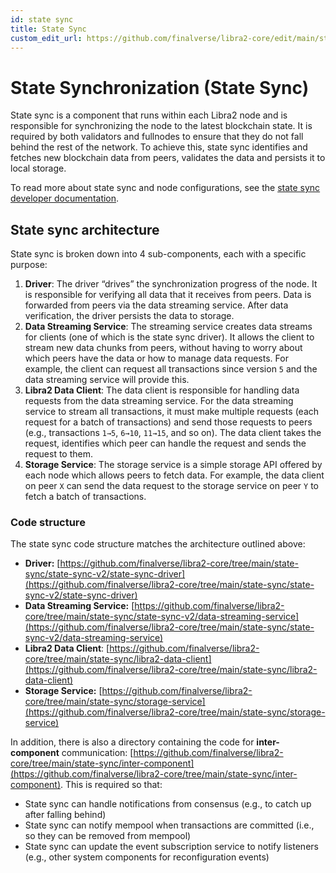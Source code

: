```yaml
---
id: state sync
title: State Sync
custom_edit_url: https://github.com/finalverse/libra2-core/edit/main/state-sync/README.md
---
```


# State Synchronization (State Sync)

State sync is a component that runs within each Libra2 node and is responsible
for synchronizing the node to the latest blockchain state. It is required by
both validators and fullnodes to ensure that they do not fall behind the rest
of the network. To achieve this, state sync identifies and fetches new
blockchain data from peers, validates the data and persists it to local
storage.

To read more about state sync and node configurations, see the [state sync developer documentation](https://dev.libra2.org/guides/state-sync/).

## State sync architecture

State sync is broken down into 4 sub-components, each with a specific purpose:

1. **Driver**: The driver “drives” the synchronization progress of the node.
It is responsible for verifying all data that it receives from peers. Data
is forwarded from peers via the data streaming service. After data
verification, the driver persists the data to storage.
2. **Data Streaming Service**: The streaming service creates data streams for
clients (one of which is the state sync driver). It allows the client to stream
new data chunks from peers, without having to worry about which peers have the
data or how to manage data requests. For example, the client can request all
transactions since version `5` and the data streaming service will provide
this.
3. **Libra2 Data Client**: The data client is responsible for handling data
requests from the data streaming service. For the data streaming service to
stream all transactions, it must make multiple requests (each request for a
batch of transactions) and send those requests to peers (e.g., transactions
`1→5`, `6→10`, `11→15`, and so on). The data client takes the request,
identifies which peer can handle the request and sends the request to them.
4. **Storage Service**: The storage service is a simple storage API offered by
each node which allows peers to fetch data. For example, the data client on
peer `X` can send the data request to the storage service on peer `Y` to fetch
a batch of transactions.

### Code structure

The state sync code structure matches the architecture outlined above:
- **Driver:** [https://github.com/finalverse/libra2-core/tree/main/state-sync/state-sync-v2/state-sync-driver](https://github.com/finalverse/libra2-core/tree/main/state-sync/state-sync-v2/state-sync-driver)
- **Data Streaming Service:** [https://github.com/finalverse/libra2-core/tree/main/state-sync/state-sync-v2/data-streaming-service](https://github.com/finalverse/libra2-core/tree/main/state-sync/state-sync-v2/data-streaming-service)
- **Libra2 Data Client**: [https://github.com/finalverse/libra2-core/tree/main/state-sync/libra2-data-client](https://github.com/finalverse/libra2-core/tree/main/state-sync/libra2-data-client)
- **Storage Service:** [https://github.com/finalverse/libra2-core/tree/main/state-sync/storage-service](https://github.com/finalverse/libra2-core/tree/main/state-sync/storage-service)

In addition, there is also a directory containing the code for
**inter-component** communication: [https://github.com/finalverse/libra2-core/tree/main/state-sync/inter-component](https://github.com/finalverse/libra2-core/tree/main/state-sync/inter-component).
This is required so that:
   - State sync can handle notifications from consensus (e.g., to catch up after falling behind)
   - State sync can notify mempool when transactions are committed (i.e., so they can be removed from mempool)
   - State sync can update the event subscription service to notify listeners (e.g., other system components for reconfiguration events)

